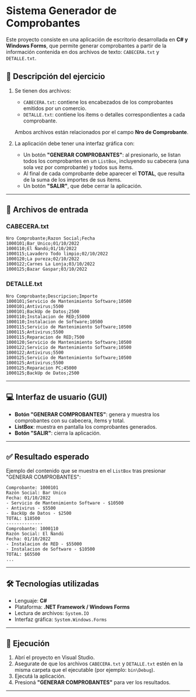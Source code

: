 # Sistema Generador de Comprobantes

Este proyecto consiste en una aplicación de escritorio desarrollada en **C# y Windows Forms**, que permite generar comprobantes a partir de la información contenida en dos archivos de texto: `CABECERA.txt` y `DETALLE.txt`.

## 🧾 Descripción del ejercicio

1. Se tienen dos archivos:
   - `CABECERA.txt`: contiene los encabezados de los comprobantes emitidos por un comercio.
   - `DETALLE.txt`: contiene los ítems o detalles correspondientes a cada comprobante.

   Ambos archivos están relacionados por el campo **Nro de Comprobante**.

2. La aplicación debe tener una interfaz gráfica con:
   - Un botón **"GENERAR COMPROBANTES"**: al presionarlo, se listan todos los comprobantes en un `ListBox`, incluyendo su cabecera (una sola vez por comprobante) y todos sus ítems.
   - Al final de cada comprobante debe aparecer el **TOTAL**, que resulta de la suma de los importes de sus ítems.
   - Un botón **"SALIR"**, que debe cerrar la aplicación.

---

## 📁 Archivos de entrada

### CABECERA.txt
```
Nro Comprobante;Razon Social;Fecha
1000101;Bar Unico;01/10/2022
1000110;El Ñandú;01/10/2022
1000115;Lavadero Todo limpio;02/10/2022
1000120;La pureza;02/10/2022
1000122;Carnes La Lonja;03/10/2022
1000125;Bazar Gaspar;03/10/2022
```
### DETALLE.txt
```
Nro Comprobante;Descripcion;Importe
1000101;Servicio de Mantenimiento Software;10500
1000101;Antivirus;5500
1000101;BackUp de Datos;2500
1000110;Instalacion de RED;55000
1000110;Instalacion de Software;10500
1000115;Servicio de Mantenimiento Software;10500
1000115;Antivirus;5500
1000115;Reparacion de RED;7500
1000120;Servicio de Mantenimiento Software;10500
1000122;Servicio de Mantenimiento Software;10500
1000122;Antivirus;5500
1000125;Servicio de Mantenimiento Software;10500
1000125;Antivirus;5500
1000125;Reparacion PC;45000
1000125;BackUp de Datos;2500
```
---

## 💻 Interfaz de usuario (GUI)

- **Botón "GENERAR COMPROBANTES"**: genera y muestra los comprobantes con su cabecera, ítems y total.
- **ListBox**: muestra en pantalla los comprobantes generados.
- **Botón "SALIR"**: cierra la aplicación.

---

## ✅ Resultado esperado

Ejemplo del contenido que se muestra en el `ListBox` tras presionar "GENERAR COMPROBANTES":
```
Comprobante: 1000101
Razón Social: Bar Unico
Fecha: 01/10/2022
- Servicio de Mantenimiento Software - $10500
- Antivirus - $5500
- BackUp de Datos - $2500
TOTAL: $18500
--------------
Comprobante: 1000110
Razón Social: El Ñandú
Fecha: 01/10/2022
- Instalacion de RED - $55000
- Instalacion de Software - $10500
TOTAL: $65500
...
```

---

## 🛠 Tecnologías utilizadas

- Lenguaje: **C#**
- Plataforma: **.NET Framework / Windows Forms**
- Lectura de archivos: `System.IO`
- Interfaz gráfica: `System.Windows.Forms`

---

## 🚀 Ejecución

1. Abrí el proyecto en Visual Studio.
2. Asegurate de que los archivos `CABECERA.txt` y `DETALLE.txt` estén en la misma carpeta que el ejecutable (por ejemplo: `bin\Debug`).
3. Ejecutá la aplicación.
4. Presioná **"GENERAR COMPROBANTES"** para ver los resultados.

---




